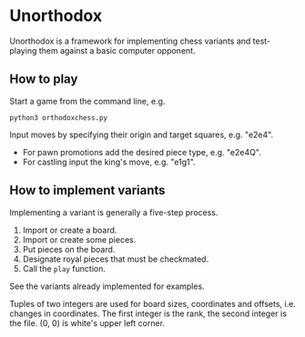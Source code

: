 # Unorthodox

Unorthodox is a framework for implementing chess variants and test-playing them against a basic computer opponent.

## How to play

Start a game from the command line, e.g.

```
python3 orthodoxchess.py
```

Input moves by specifying their origin and target squares, e.g. "e2e4".

* For pawn promotions add the desired piece type, e.g. "e2e4Q".
* For castling input the king's move, e.g. "e1g1".

## How to implement variants

Implementing a variant is generally a five-step process.

1. Import or create a board.
2. Import or create some pieces.
3. Put pieces on the board.
4. Designate royal pieces that must be checkmated.
5. Call the `play` function.

See the variants already implemented for examples.

Tuples of two integers are used for board sizes, coordinates and offsets, i.e. changes in coordinates. The first integer is the rank, the second integer is the file. (0, 0) is white's upper left corner.
